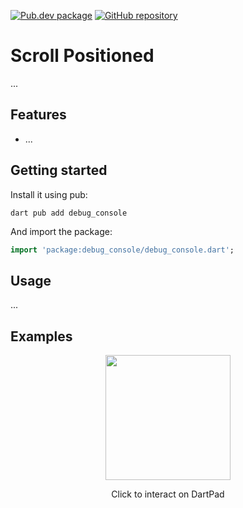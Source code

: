 [![Pub.dev package](https://img.shields.io/badge/pub.dev-debug__console-blue)](https://pub.dev/packages/debug_console)
[![GitHub repository](https://img.shields.io/badge/GitHub-DebugConsole--flutter-blue?logo=github)](https://github.com/DrafaKiller/DebugConsole-flutter)

# Scroll Positioned

...

## Features

* ...

## Getting started

Install it using pub:
```
dart pub add debug_console
```

And import the package:
```dart
import 'package:debug_console/debug_console.dart';
```

## Usage

...

## Examples

<p align="center">
	<a href="https://dartpad.dev/?id= ... ">
    <img src=" ... " width=200>
  </a>
  <p align="center">Click to interact on DartPad</p>
</p>